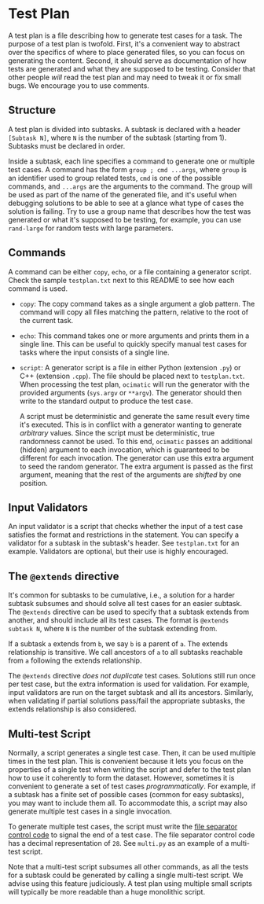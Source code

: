 # Test Plan

A test plan is a file describing how to generate test cases for a task. The purpose of a test plan is twofold. First, it's a convenient way to abstract over the specifics of where to place generated files, so you can focus on generating the content. Second, it should serve as documentation of how tests are generated and what they are supposed to be testing. Consider that other people *will* read the test plan and may need to tweak it or fix small bugs. We encourage you to use comments.

## Structure

A test plan is divided into subtasks. A subtask is declared with a header `[Subtask N]`, where `N` is the number of the subtask (starting from 1). Subtasks must be declared in order.

Inside a subtask, each line specifies a command to generate one or multiple test cases. A command has the form `group ; cmd ...args`, where `group` is an identifier used to group related tests, `cmd` is one of the possible commands, and `...args` are the arguments to the command. The group will be used as part of the name of the generated file, and it's useful when debugging solutions to be able to see at a glance what type of cases the solution is failing. Try to use a group name that describes how the test was generated or what it's supposed to be testing, for example, you can use `rand-large` for random tests with large parameters.

## Commands

A command can be either `copy`, `echo`, or a file containing a generator script. Check the sample `testplan.txt` next to this README to see how each command is used.

* `copy`:
  The copy command takes as a single argument a glob pattern. The command will copy all files matching the pattern, relative to the root of the current task.
* `echo`:
  This command takes one or more arguments and prints them in a single line. This can be useful to quickly specify manual test cases for tasks where the input consists of a single line.
* `script`:
  A generator script is a file in either Python (extension `.py`) or C++ (extension `.cpp`). The file should be placed next to `testplan.txt`. When processing the test plan, `ocimatic` will run the generator with the provided arguments (`sys.argv` or `**argv`). The generator should then write to the standard output to produce the test case.

  A script must be deterministic and generate the same result every time it's executed. This is in conflict with a generator wanting to generate *arbitrary* values. Since the script must be deterministic, true randomness cannot be used. To this end, `ocimatic` passes an additional (hidden) argument to each invocation, which is guaranteed to be different for each invocation. The generator can use this extra argument to seed the random generator. The extra argument is passed as the first argument, meaning that the rest of the arguments are *shifted* by one position.

## Input Validators

An input validator is a script that checks whether the input of a test case satisfies the format and restrictions in the statement. You can specify a validator for a subtask in the subtask's header. See `testplan.txt` for an example. Validators are optional, but their use is highly encouraged.

## The `@extends` directive

It's common for subtasks to be cumulative, i.e., a solution for a harder subtask subsumes and should solve all test cases for an easier subtask. The `@extends` directive can be used to specify that a subtask extends from another, and should include all its test cases. The format is `@extends subtask N`, where `N` is the number of the subtask extending from.

If a subtask `a` extends from `b`, we say `b` is a parent of `a`. The extends relationship is transitive. We call ancestors of `a` to all subtasks reachable from `a` following the extends relationship.

The `@extends` directive *does not duplicate* test cases. Solutions still run once per test case, but the extra information is used for validation. For example, input validators are run on the target subtask and all its ancestors. Similarly, when validating if partial solutions pass/fail the appropriate subtasks, the extends relationship is also considered.

## Multi-test Script

Normally, a script generates a single test case. Then, it can be used multiple times in the test plan. This is convenient because it lets you focus on the properties of a single test when writing the script and defer to the test plan how to use it coherently to form the dataset. However, sometimes it is convenient to generate a set of test cases *programmatically*. For example, if a subtask has a finite set of possible cases (common for easy subtasks), you may want to include them all. To accommodate this, a script may also generate multiple test cases in a single invocation.

To generate multiple test cases, the script must write the [file separator control code](https://en.wikipedia.org/wiki/C0_and_C1_control_codes#Field_separators) to signal the end of a test case. The file separator control code has a decimal representation of `28`. See `multi.py` as an example of a multi-test script.

Note that a multi-test script subsumes all other commands, as all the tests for a subtask could be generated by calling a single multi-test script. We advise using this feature judiciously. A test plan using multiple small scripts will typically be more readable than a huge monolithic script.
